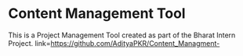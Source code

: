 # Content Management Tool

This is a Project Management Tool created as part of the Bharat Intern Project.
link=https://github.com/AdityaPKR/Content_Managment-